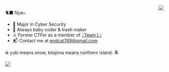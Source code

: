 <!-- <p align="center">
<img src="https://raw.githubusercontent.com/Endcat/Endcat/master/banner.png" />
</p> -->

<img src="https://count.getloli.com/get/@Endcat?theme=asoul" align="right"/>

🐈‍⬛ Nya~
- 🏫 Major in Cyber Security
- 🐤 Always baby coder & trash maker
- ⚔️ Former CTFer as a member of [::Team L::](https://l.xdsec.org/about.html)
- 📬 Contact me at [endcat749@gmail.com](mailto:endcat749@gmail.com)

❄️ yuki means snow, kitajima means northern island. 🏝️

<img src="https://osu-sig.vercel.app/card?user=Endcat&mode=std&lang=en&animation=true&mini=true" align="left"/>

